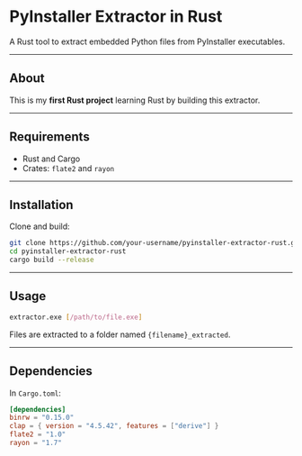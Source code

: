 # PyInstaller Extractor in Rust

A Rust tool to extract embedded Python files from PyInstaller executables.

---

## About

This is my **first Rust project** learning Rust by building this extractor.

---

## Requirements

- Rust and Cargo  
- Crates: `flate2` and `rayon`

---

## Installation

Clone and build:

```bash
git clone https://github.com/your-username/pyinstaller-extractor-rust.git
cd pyinstaller-extractor-rust
cargo build --release
```

---

## Usage

```bash
extractor.exe [/path/to/file.exe]
```

Files are extracted to a folder named `{filename}_extracted`.

---

## Dependencies

In `Cargo.toml`:

```toml
[dependencies]
binrw = "0.15.0"
clap = { version = "4.5.42", features = ["derive"] }
flate2 = "1.0"
rayon = "1.7"
```

